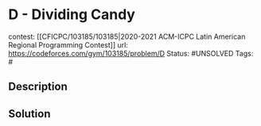 # D - Dividing Candy

contest: [[CFICPC/103185/103185|2020-2021 ACM-ICPC Latin American Regional Programming Contest]]
url: https://codeforces.com/gym/103185/problem/D
Status: #UNSOLVED
Tags: #

## Description

## Solution

